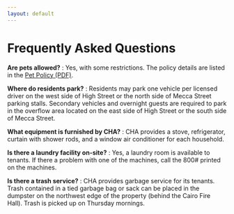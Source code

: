 ```yaml
---
layout: default
---
```


# Frequently Asked Questions

**Are pets allowed?**
: Yes, with some restrictions.  The policy details are listed in the [Pet Policy (PDF)](files/information/pet_policy.pdf).

**Where do residents park?**
: Residents may park one vehicle per licensed driver on the west side of High Street or the north side of Mecca Street parking stalls. Secondary vehicles and overnight guests are required to park in the overflow area located on the east side of High Street or the south side of Mecca Street.

**What equipment is furnished by CHA?**
: CHA provides a stove, refrigerator, curtain with shower rods, and a window air conditioner for each household.

**Is there a laundry facility on-site?**
: Yes, a laundry room is available to tenants. If there a problem with one of the machines, call the 800# printed on the machines.

**Is there a trash service?**
: CHA provides garbage service for its tenants.  Trash contained in a tied garbage bag or sack can be placed in the dumpster on the northwest edge of the property (behind the Cairo Fire Hall).  Trash is picked up on Thursday mornings.
